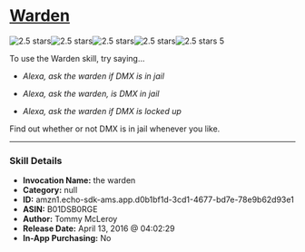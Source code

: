 # [Warden](http://alexa.amazon.com/#skills/amzn1.echo-sdk-ams.app.d0b1bf1d-3cd1-4677-bd7e-78e9b62d93e1)
![2.5 stars](../../images/ic_star_black_18dp_1x.png)![2.5 stars](../../images/ic_star_black_18dp_1x.png)![2.5 stars](../../images/ic_star_half_black_18dp_1x.png)![2.5 stars](../../images/ic_star_border_black_18dp_1x.png)![2.5 stars](../../images/ic_star_border_black_18dp_1x.png) 5

To use the Warden skill, try saying...

* *Alexa, ask the warden if DMX is in jail*

* *Alexa, ask the warden, is DMX in jail*

* *Alexa, ask the warden if DMX is locked up*

Find out whether or not DMX is in jail whenever you like.

***

### Skill Details

* **Invocation Name:** the warden
* **Category:** null
* **ID:** amzn1.echo-sdk-ams.app.d0b1bf1d-3cd1-4677-bd7e-78e9b62d93e1
* **ASIN:** B01DSB0RGE
* **Author:** Tommy McLeroy
* **Release Date:** April 13, 2016 @ 04:02:29
* **In-App Purchasing:** No
